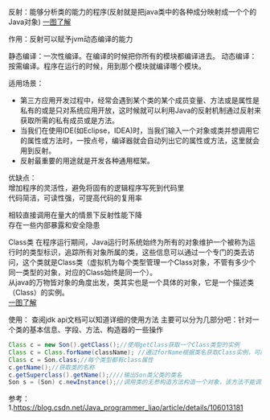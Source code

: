 反射：能够分析类的能力的程序(反射就是把java类中的各种成分映射成一个个的Java对象)
[一图了解](../../image/java基础/一图了解反射作用.png)  

作用：反射可以赋予jvm动态编译的能力  

静态编译：一次性编译。在编译的时候把你所有的模块都编译进去。
动态编译：按需编译。程序在运行的时候，用到那个模块就编译哪个模块。

适用场景：
* 第三方应用开发过程中，经常会遇到某个类的某个成员变量、方法或是属性是私有的或是只对系统应用开放，这时候就可以利用Java的反射机制通过反射来获取所需的私有成员或是方法。  
* 当我们在使用IDE(如Eclipse，IDEA)时，当我们输入一个对象或类并想调用它的属性或方法时，一按点号，编译器就会自动列出它的属性或方法，这里就会用到反射。  
* 反射最重要的用途就是开发各种通用框架。

优缺点：  
增加程序的灵活性，避免将固有的逻辑程序写死到代码里  
代码简洁，可读性强，可提高代码的复用率  

相较直接调用在量大的情景下反射性能下降  
存在一些内部暴露和安全隐患  

Class类
在程序运行期间，Java运行时系统始终为所有的对象维护一个被称为运行时的类型标识，追踪所有对象所属的类，这些信息可以通过一个专门的类去访问，这个类就是Class类（虚拟机为每个类型管理一个Class对象，不管有多少个同一类型的对象，对应的Class始终是同一个）。  
从java的万物皆对象的角度出发，类其实也是一个具体的对象，它是一个描述类（Class）的实例。  
[一图了解](../../image/java基础/深入Class.png)  

使用：
查阅jdk api文档可以知道详细的使用方法
主要可以分为几部分吧：针对一个类的基本信息、字段、方法、构造器的一些操作
```java
Class c = new Son().getClass();//使用getClass获取一个Class类型的实例
Class c = Class.forName(className); //通过forName根据类名获取Class实例，可能抛出ClassNotFoundException  
Class c = Son.class;//每个类型都有class属性
c.getName();//获取类的名称
c.getSuperclass().getName();////输出Son类父类的类名
Son s = (Son) c.newInstance();//调用类的无参构造方法构造一个对象，该方法不能调用有参数构造方法，可能抛出IllegalAccessException与InstantiationException异常。
```


参考：
1.https://blog.csdn.net/Java_programmer_liao/article/details/106013181